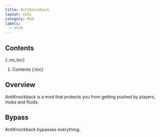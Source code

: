 ```yaml
---
title: AntiKnockback
layout: wiki
category: Mod
labels:
  - stub
---
```

## Contents
{:.no_toc}
1. Contents
{:toc}

## Overview
AntiKnockback is a mod that protects you from getting pushed by players, mobs and fluids.

## Bypass
AntiKnockback bypasses everything.
